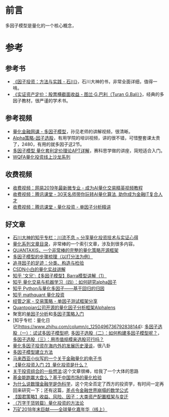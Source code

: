 # 前言

多因子模型是量化的一个核心概念，


# 参考

## 参考书

- [《因子投资：方法与实践 - 石川》](https://book.douban.com/subject/35192979/)，石川大神的书，非常全面详细，值得一啃。
- [《实证资产定价：股票横截面收益 - 图兰·G.巴利（Turan G.Bali）》](https://book.douban.com/subject/34935112/)，经典的多因子教材，很严谨的学术书。

## 参考视频

- [量化金融网课 - 多因子模型](https://www.bilibili.com/video/BV1J7411F7ZX)，孙见老师的讲解视频，很清晰。
- [Alpha策略-因子选股](https://www.bilibili.com/video/BV1wE41147V7?p=11)，有用学院的培训视频，讲的很不错，可惜整套课太贵了，2480，有用的就多因子这2节。
- [多因子模型 量化套利定价理论APT详解](https://www.bilibili.com/video/BV1Xr4y1y7zT)，赛科思学做的讲座，简短适合入门。
- [WQFA量化投资线上沙龙系列](https://www.windquant.com/qntcloud/article?5f280c44-6935-466f-9447-e2ef71d4744d)

## 收费视频

- [收费视频：网易2019年最新微专业 - 成为AI量化交易精英视频教程](https://mooc.study.163.com/smartSpec/detail/1001491001.htm)
- [收费视频：腾讯课堂 - 30天名师带你玩转AI量化算法, 助你成为金融IT复合人才](https://ke.qq.com/course/455734)
- [收费视频：腾讯课堂 - 量化投资 - 单因子分析精讲](https://ke.qq.com/course/394206)

## 好文章
- [石川大神的知乎专栏：川流不息 ~ 分享量化投资技术与实证心得](https://www.zhihu.com/column/mitcshi)
- [量化系列文章目录](https://blog.csdn.net/qq_43382509/article/details/103021416)，非常棒的一个索引文章，涉及到很多内容。
- [QUANTAXIS，一个非常棒的完整的量化策略开源框架](https://doc.yutiansut.com/)
- [多因子模型的步骤梳理（以打分法为例）](https://www.shangmayuan.com/a/118d3cb632654637b7688a3a.html)
- [追寻因子的足迹：分类、构造与检验](https://www.zybuluo.com/1007477689/note/1687530)
- [CSDN小白的量化实战讲解](https://blog.csdn.net/weixin_46274168/category_10967506.html)
- [知乎 '文兄':【多因子模型】Barra模型讲解（1）](https://zhuanlan.zhihu.com/p/27158854)
- [知乎 量化交易与机器学习（四）：如何研究alpha因子](https://zhuanlan.zhihu.com/p/326900791)
- [知乎 Python与量化多因子——基于回归的归因](https://zhuanlan.zhihu.com/p/119394083)
- [知乎 mathquant 量化投资](https://zhuanlan.zhihu.com/p/139315163)
- [经管之家 - 交易策略 - 单因子测试框架分享](https://bbs.pinggu.org/thread-6947014-1-1.html)
- [Quantopian公司开源的量化因子分析框架Alphalens](https://zhuanlan.zhihu.com/p/256324663)
- 聚宽的[单因子分析](https://mp.weixin.qq.com/s?__biz=MzI2ODAzNzQ0Mw==&mid=2650725493&idx=2&sn=b71e6487699b9e82f79754ce6aa180dd&scene=21#wechat_redirect)和[多因子策略入门](https://zhuanlan.zhihu.com/p/33558568)
- [知乎专栏：量化日记]https://www.zhihu.com/column/c_1250496736792838144): [多因子选股（一）：试试多因子模型吧](https://zhuanlan.zhihu.com/p/149541034), [多因子选股（二）：如何构建多因子模型呢？](https://zhuanlan.zhihu.com/p/151843552)，[多因子选股（三）：用市值规模来选股可行吗？](https://zhuanlan.zhihu.com/p/161706770)
- [量化多因子投资在海内外的发展历史漫谈](https://www.hsbc.com.cn/jade/focus/finance/multi-factor-history/)，很八卦
- [多因子模型建立方法](https://www.jianshu.com/p/d51e1881a50e)
- [马来西亚小伙写的一个关于金融量化的电子书](https://github.com/englianhu/data-analysis)
- [【量化投资入门 2】量化投资是什么？](https://zhuanlan.zhihu.com/p/55993709)
- [关于投资组合的一些想法](https://zhuanlan.zhihu.com/p/38088988):这个文章很棒，给我了一个大体的思路
- [基金能跑赢大盘么？基于中国市场的量化检验](https://mp.weixin.qq.com/s?__biz=MzA5NzM5Mjg4OQ==&mid=2451090835&idx=1&sn=d667f72c74902c714584eebe24f1fe4a&chksm=874d8c05b03a05136f3eefa6d3d8966cb0fc2f1a031facdde679f4430575ffc647ced994367a&mpshare=1&scene=1&srcid=1016k7kPe6rqwgobpgqrny2x#rd)
- [为什么说数理金融学是伪科学](https://zhuanlan.zhihu.com/p/58533802)，这个完全否定了西方的投资学，有时间一定再回来研究一下；还有这篇，[差点令金融世界崩塌的数学公式](https://zhuanlan.zhihu.com/p/29651409)
- [【国君策略】收益、风险、因子：大类资产配置框架与变迁](http://finance.eastmoney.com/a/201901161027775717.html)
- [（万字干货转载）量化投资的方法论](https://zhuanlan.zhihu.com/p/24425050)
- [万矿2018年末巨献——全球量化嘉年华（线上）](https://www.windquant.com/qntcloud/article?c54dfb26-f5d6-4566-8b04-aad6f1f3254e)


